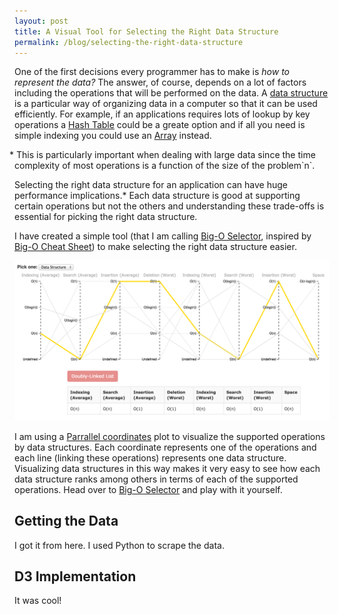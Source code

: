```yaml
---
layout: post
title: A Visual Tool for Selecting the Right Data Structure
permalink: /blog/selecting-the-right-data-structure
---
```


One of the first decisions every programmer has to make is *how to represent the data?* The answer, of course, depends on a lot of factors including the operations that will be performed on the data. A [data structure](http://en.wikipedia.org/wiki/Data_structure) is a particular way of organizing data in a computer so that it can be used efficiently. For example, if an applications requires lots of lookup by key operations a [Hash Table](http://en.wikipedia.org/wiki/Hash_table) could be a greate option and if all you need is simple indexing you could use an [Array](http://en.wikipedia.org/wiki/Array_data_structure) instead.

<aside style="text-indent:-8px">* This is particularly important when dealing with large data since the time complexity of most operations is a function of the size of the problem`n`.</aside>

Selecting the right data structure for an application can have huge performance implications.* Each data structure is good at supporting certain operations but not the others and understanding these trade-offs is essential for picking the right data structure.

I have created a simple tool (that I am calling [Big-O Selector](/bigoselector/), inspired by [Big-O Cheat Sheet](http://bigocheatsheet.com/)) to make selecting the right data structure easier.

[![Big-O Selector screenshot](/images/big-o-selector.png "Big-O Selector")](/bigoselector/)

I am using a [Parrallel coordinates](http://en.wikipedia.org/wiki/Parallel_coordinates) plot to visualize the supported operations by data structures. Each coordinate represents one of the operations and each line (linking these operations) represents one data structure. Visualizing data structures in this way makes it very easy to see how each data structure ranks among others in terms of each of the supported operations. Head over to [Big-O Selector](/bigoselector/) and play with it yourself. 


## Getting the Data

I got it from here.
I used Python to scrape the data.

## D3 Implementation

It was cool!